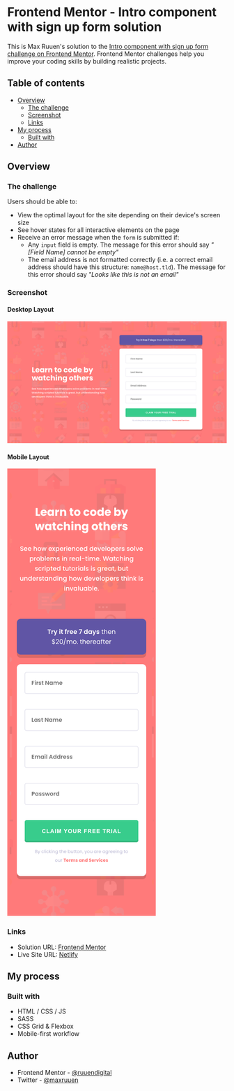 # Frontend Mentor - Intro component with sign up form solution

This is Max Ruuen's solution to the [Intro component with sign up form challenge on Frontend Mentor](https://www.frontendmentor.io/challenges/intro-component-with-signup-form-5cf91bd49edda32581d28fd1). Frontend Mentor challenges help you improve your coding skills by building realistic projects.

## Table of contents

- [Overview](#overview)
  - [The challenge](#the-challenge)
  - [Screenshot](#screenshot)
  - [Links](#links)
- [My process](#my-process)
  - [Built with](#built-with)
- [Author](#author)

## Overview

### The challenge

Users should be able to:

- View the optimal layout for the site depending on their device's screen size
- See hover states for all interactive elements on the page
- Receive an error message when the `form` is submitted if:
  - Any `input` field is empty. The message for this error should say _"[Field Name] cannot be empty"_
  - The email address is not formatted correctly (i.e. a correct email address should have this structure: `name@host.tld`). The message for this error should say _"Looks like this is not an email"_

### Screenshot

#### Desktop Layout

![](./desktop-screenshot.png)

#### Mobile Layout

![](./mobile-screenshot.png)

### Links

- Solution URL: [Frontend Mentor](https://www.frontendmentor.io/solutions/intro-with-sign-up-component-solution-using-scss-and-bem-lGkhudoc0)
- Live Site URL: [Netlify](https://rd-challenge-intro-signup.netlify.app/)

## My process

### Built with

- HTML / CSS / JS
- SASS
- CSS Grid & Flexbox
- Mobile-first workflow

## Author

- Frontend Mentor - [@ruuendigital](https://www.frontendmentor.io/profile/ruuendigital)
- Twitter - [@maxruuen](https://www.twitter.com/maxruuen)
